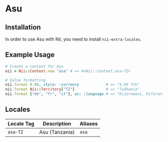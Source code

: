 <!-- This file has been generated. Source: languages/_template.md.erb -->

# Asu

## Installation

In order to use Asu with Nii, you need to install `nii-extra-locales`.

## Example Usage

``` ruby
# Create a context for Asu
nii = Nii::Context.new "asa" # => #<Nii::Context:asa-TZ>

# Value formatting
nii.format 9.99, style: :currency            # => "9.99 TSh"
nii.format Nii::Territory["TZ"]              # => "Tadhania"
nii.format ["de", "fr", "it"], as: :language # => "Kijerumani, Kifarantha, Kiitaliaano"
```


## Locales

<table>
  <thead>
    <tr>
      <th>Locale Tag</th>
      <th>Description</th>
      <th>Aliases</th>
    </tr>
  </thead>
  <tbody>
    <tr>
      <td><code>asa-TZ</code></td>
      <td>Asu (Tanzania)</td>
      <td><code>asa</code></td>
    </tr>
  </tbody>
</table>

